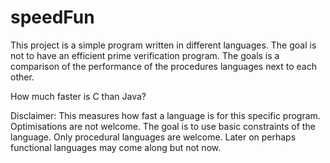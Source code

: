 speedFun
========
This project is a simple program written in different languages. 
The goal is not to have an efficient prime verification program. The goals is a comparison of the 
performance of the procedures languages next to each other.

How much faster is C than Java?

Disclaimer:
This measures how fast a language is for this specific program. Optimisations are not welcome. 
The goal is to use basic constraints of the language. 
Only procedural languages are welcome. 
Later on perhaps functional languages may come along but not now.

